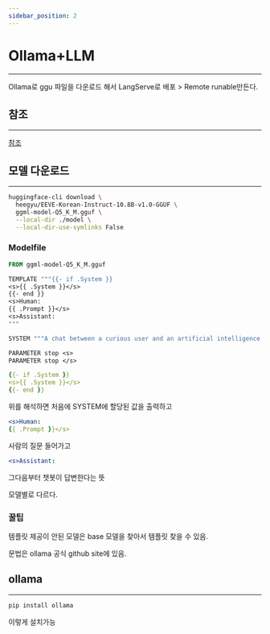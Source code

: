 ```yaml
---
sidebar_position: 2
---
```



# Ollama+LLM
---

Ollama로 ggu 파일을 다운로드 해서 LangServe로 배포 > Remote runable만든다.

## 참조
---

[참조](https://www.youtube.com/watch?v=VkcaigvTrug&list=PLzf55F5cTQwknpwCgieem3TDpUKX195Ze&index=48)

## 모델 다운로드
---

```bash
huggingface-cli download \
  heegyu/EEVE-Korean-Instruct-10.8B-v1.0-GGUF \
  ggml-model-Q5_K_M.gguf \
  --local-dir ./model \
  --local-dir-use-symlinks False
```

### Modelfile

```dockerfile
FROM ggml-model-Q5_K_M.gguf

TEMPLATE """{{- if .System }}
<s>{{ .System }}</s>
{{- end }}
<s>Human:
{{ .Prompt }}</s>
<s>Assistant:
"""

SYSTEM """A chat between a curious user and an artificial intelligence assistant. The assistant gives helpful, detailed, and polite answers to the user's questions."""

PARAMETER stop <s>
PARAMETER stop </s>
```

```yaml
{{- if .System }}
<s>{{ .System }}</s>
{{- end }}
```

위를 해석하면 처음에 SYSTEM에 할당된 값을 출력하고 

```yaml
<s>Human:
{{ .Prompt }}</s>
```

사람의 질문 들어가고


```yaml
<s>Assistant:
```

그다음부터 챗봇이 답변한다는 뜻

모델별로 다르다.


### 꿀팁

템플릿 제공이 안된 모델은 base 모델을 찾아서 템플릿 찾을 수 있음.

문법은 ollama 공식 github site에 있음.


## ollama
---

```bash
pip install ollama
```

이렇게 설치가능